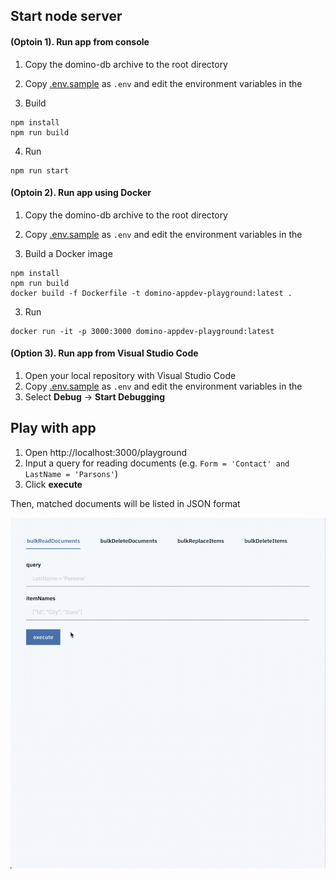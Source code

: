 ## Start node server
#### (Optoin 1). Run app from console
1. Copy the domino-db archive to the root directory

2. Copy [.env.sample](.env.sample) as `.env` and edit the environment variables in the 

3.  Build
```
npm install
npm run build
```

4.  Run
```
npm run start
```

#### (Optoin 2). Run app using Docker

1. Copy the domino-db archive to the root directory

2. Copy [.env.sample](.env.sample) as `.env` and edit the environment variables in the 

3.  Build a Docker image
```
npm install
npm run build
docker build -f Dockerfile -t domino-appdev-playground:latest .
```

3.  Run
```
docker run -it -p 3000:3000 domino-appdev-playground:latest
```

#### (Option 3). Run app from Visual Studio Code
1. Open your local repository with Visual Studio Code
1. Copy [.env.sample](.env.sample) as `.env` and edit the environment variables in the 
1. Select **Debug** -> **Start Debugging**

## Play with app
1. Open http://localhost:3000/playground
1. Input a query for reading documents (e.g. `Form = 'Contact' and LastName = 'Parsons'`)
1. Click **execute**

Then, matched documents will be listed in JSON format

![](screenrecording.gif)
